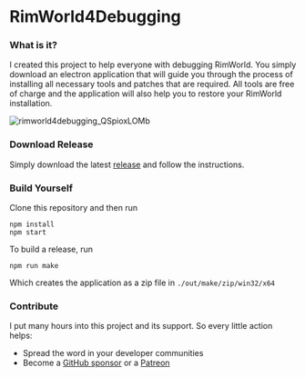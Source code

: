 # RimWorld4Debugging

### What is it?
I created this project to help everyone with debugging RimWorld. You simply download an electron application that will guide you through the process of installing all necessary tools and patches that are required. All tools are free of charge and the application will also help you to restore your RimWorld installation.

![rimworld4debugging_QSpioxLOMb](https://user-images.githubusercontent.com/853584/195094519-0e6765b5-0324-4502-a133-8e0752cdb65f.png)

### Download Release
Simply download the latest [release](https://github.com/pardeike/RimWorld4Debugging/releases/download/v1.0.1/rimworld4debugging-win32-x64-1.0.1.zip) and follow the instructions.

### Build Yourself
Clone this repository and then run
```
npm install
npm start
```
To build a release, run
```
npm run make
```
Which creates the application as a zip file in `./out/make/zip/win32/x64`

### Contribute
I put many hours into this project and its support. So every little action helps:

- Spread the word in your developer communities
- Become a [GitHub sponsor](https://github.com/sponsors/pardeike) or a [Patreon](https://www.patreon.com/pardeike)
